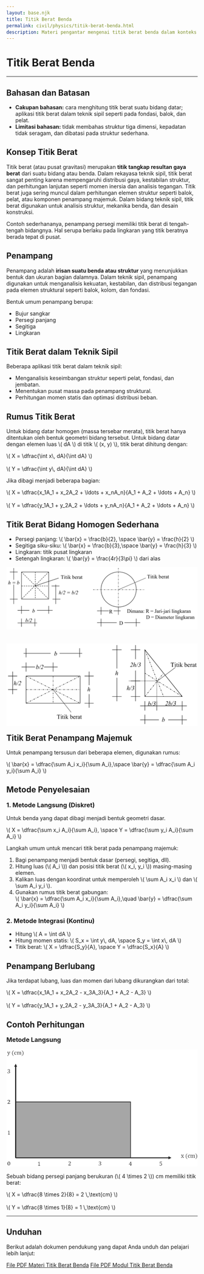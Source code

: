 ```yaml
---
layout: base.njk
title: Titik Berat Benda
permalink: civil/physics/titik-berat-benda.html
description: Materi pengantar mengenai titik berat benda dalam konteks teknik sipil, meliputi konsep, metode perhitungan, dan aplikasi pada penampang struktural.
---
```


<div class="content-section">
    <h1>Titik Berat Benda</h1>
</div>
<div class="content-hr">
    <hr>
</div>

<div class="content-section">
    <h2 id="bahasan-dan-batasan">Bahasan dan Batasan</h2>
    <ul>
        <li><strong>Cakupan bahasan:</strong> cara menghitung titik berat suatu bidang datar; aplikasi titik berat dalam teknik sipil seperti pada fondasi, balok, dan pelat.</li>
        <li><strong>Limitasi bahasan:</strong> tidak membahas struktur tiga dimensi, kepadatan tidak seragam, dan dibatasi pada struktur sederhana.</li>
    </ul>
    <h2 id="konsep-titik-berat">Konsep Titik Berat</h2>
    <p>Titik berat (atau pusat gravitasi) merupakan <strong>titik tangkap resultan gaya berat</strong> dari suatu bidang atau benda. Dalam rekayasa teknik sipil, titik berat sangat penting karena mempengaruhi distribusi gaya, kestabilan struktur, dan perhitungan lanjutan seperti momen inersia dan analisis tegangan. Titik berat juga sering muncul dalam perhitungan elemen struktur seperti balok, pelat, atau komponen penampang majemuk. Dalam bidang teknik sipil, titik berat digunakan untuk analisis struktur, mekanika benda, dan desain konstruksi.</p>
    <p>Contoh sederhananya, penampang persegi memiliki titik berat di tengah-tengah bidangnya. Hal serupa berlaku pada lingkaran yang titik beratnya berada tepat di pusat.</p>
    <h2 id="penampang">Penampang</h2>
    <p>Penampang adalah <strong>irisan suatu benda atau struktur</strong> yang menunjukkan bentuk dan ukuran bagian dalamnya. Dalam teknik sipil, penampang digunakan untuk menganalisis kekuatan, kestabilan, dan distribusi tegangan pada elemen struktural seperti balok, kolom, dan fondasi.</p>
    <p>Bentuk umum penampang berupa:</p>
    <ul>
        <li>Bujur sangkar</li>
        <li>Persegi panjang</li>
        <li>Segitiga</li>
        <li>Lingkaran</li>
    </ul>
    <h2 id="titik-berat-dan-teknik-sipil">Titik Berat dalam Teknik Sipil</h2>
    <p>Beberapa aplikasi titik berat dalam teknik sipil:</p>
    <ul>
        <li>Menganalisis keseimbangan struktur seperti pelat, fondasi, dan jembatan.</li>
        <li>Menentukan pusat massa pada penampang struktural.</li>
        <li>Perhitungan momen statis dan optimasi distribusi beban.</li>
    </ul>
    <h2 id="rumus-titik-berat">Rumus Titik Berat</h2>
    <p>Untuk bidang datar homogen (massa tersebar merata), titik berat hanya ditentukan oleh bentuk geometri bidang tersebut. Untuk bidang datar dengan elemen luas \( dA \) di titik \( (x, y) \), titik berat dihitung dengan:</p>
    <p>
        \( X = \dfrac{\int x\, dA}{\int dA} \)<br><br>
        \( Y = \dfrac{\int y\, dA}{\int dA} \)
    </p>
    <p>Jika dibagi menjadi beberapa bagian:</p>
    <p>
        \( X = \dfrac{x_1A_1 + x_2A_2 + \ldots + x_nA_n}{A_1 + A_2 + \ldots + A_n} \) <br><br>
        \( Y = \dfrac{y_1A_1 + y_2A_2 + \ldots + y_nA_n}{A_1 + A_2 + \ldots + A_n} \)
    </p>
    <h2 id="bidang-sederhana">Titik Berat Bidang Homogen Sederhana</h2>
    <ul>
        <li>Persegi panjang: \( \bar{x} = \frac{b}{2}, \space \bar{y} = \frac{h}{2} \)</li>
        <li>Segitiga siku-siku: \( \bar{x} = \frac{b}{3},\space \bar{y} = \frac{h}{3} \)</li>
        <li>Lingkaran: titik pusat lingkaran</li>
        <li>Setengah lingkaran: \( \bar{y} = \frac{4r}{3\pi} \) dari alas</li>
    </ul>
    <div class="image-container">
        <img src="/assets/images/titik-berat-benda/titik-berat-1.png" alt="Titik berat benda untuk penampang berbentuk persegi dan lingkaran" class="centered-img">
    </div><br><br>
    <div class="image-container">
        <img src="/assets/images/titik-berat-benda/titik-berat-2.png" alt="Titik berat benda untuk penampang berbentuk persegi panjang dan segitiga" class="centered-img">
    </div>
    <h2 id="penampang-majemuk" style="margin-top: 16px">Titik Berat Penampang Majemuk</h2>
    <p>Untuk penampang tersusun dari beberapa elemen, digunakan rumus:</p>
    <p>
        \( \bar{x} = \dfrac{\sum A_i x_i}{\sum A_i},\space \bar{y} = \dfrac{\sum A_i y_i}{\sum A_i} \)
    </p>
    <h2 id="metode-penyelesaian">Metode Penyelesaian</h2>
    <h3 style="margin-top: 16px">1. Metode Langsung (Diskret)</h3>
    <p>Untuk benda yang dapat dibagi menjadi bentuk geometri dasar.</p>
    <p>
        \( X = \dfrac{\sum x_i A_i}{\sum A_i}, \space Y = \dfrac{\sum y_i A_i}{\sum A_i} \)
    </p>
    <p>Langkah umum untuk mencari titik berat pada penampang majemuk:</p>
    <ol>
        <li>Bagi penampang menjadi bentuk dasar (persegi, segitiga, dll).</li>
        <li>Hitung luas (\( A_i \)) dan posisi titik berat (\( x_i, y_i \)) masing-masing elemen.</li>
        <li>Kalikan luas dengan koordinat untuk memperoleh \( \sum A_i x_i \) dan \( \sum A_i y_i \).</li>
        <li>Gunakan rumus titik berat gabungan:<br>
        \( \bar{x} = \dfrac{\sum A_i x_i}{\sum A_i},\quad \bar{y} = \dfrac{\sum A_i y_i}{\sum A_i} \)
        </li>
    </ol>
    <h3>2. Metode Integrasi (Kontinu)</h3>
    <ul>
        <li>Hitung \( A = \int dA \)</li>
        <li>Hitung momen statis: \( S_x = \int y\, dA, \space S_y = \int x\, dA \)</li>
        <li>Titik berat:
            \( X = \dfrac{S_y}{A}, \space Y = \dfrac{S_x}{A} \)
        </li>
    </ul>
    <h2 id="penampang-berlubang">Penampang Berlubang</h2>
    <p>Jika terdapat lubang, luas dan momen dari lubang dikurangkan dari total:</p>
    <p>
        \( X = \dfrac{x_1A_1 + x_2A_2 - x_3A_3}{A_1 + A_2 - A_3} \)<br><br>
        \( Y = \dfrac{y_1A_1 + y_2A_2 - y_3A_3}{A_1 + A_2 - A_3} \)
    </p>
    <h2 id="contoh-perhitungan">Contoh Perhitungan</h2>
    <h3 style="margin-top: 16px; margin-bottom: 16px">Metode Langsung</h3>
    <div class="image-container">
        <img src="/assets/images/titik-berat-benda/penampang-1.png" alt="Contoh penampang persegi panjang berukuran 4 x 2 cm yang memiliki titik berat di tengah bidang" class="centered-img">
    </div>
    <p>Sebuah bidang persegi panjang berukuran (\( 4 \times 2 \)) cm memiliki titik berat:</p>
    <p>
        \( X = \dfrac{8 \times 2}{8} = 2 \,\text{cm} \)<br><br>
        \( Y = \dfrac{8 \times 1}{8} = 1 \,\text{cm} \)
    </p>
    <div class="content-hr"><hr></div>
    <h2 id="tautan-unduhan">Unduhan</h2>
    <p>Berikut adalah dokumen pendukung yang dapat Anda unduh dan pelajari lebih lanjut:</p>
    <p>
        <a href="https://exe.io/c3AZt6I9" target="_blank" rel="noopener noreferrer">File PDF Materi Titik Berat Benda</a>
        <a href="https://exe.io/gjKKzn" target="_blank" rel="noopener noreferrer">File PDF Modul Titik Berat Benda</a>
    </p>
</div>